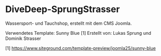 # DiveDeep-SprungStrasser
Wassersport- und Tauchshop, erstellt mit dem CMS Joomla.

Verwendetes Template: Sunny Blue [1]
Erstellt von: Lukas Sprung und Dominik Strasser

[1] https://www.siteground.com/template-preview/joomla25/sunny-blue
